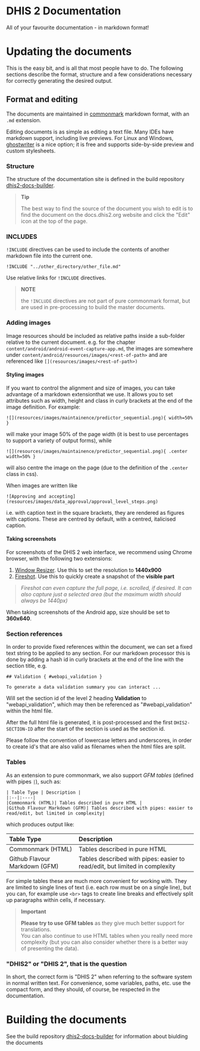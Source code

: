 # DHIS 2 Documentation

All of your favourite documentation - in markdown format!

# Updating the documents
This is the easy bit, and is all that most people have to do. The following sections describe the format, structure and a few considerations necessary for correctly generating the desired output.

## Format and editing
The documents are maintained in [commonmark](https://commonmark.org/help/) markdown format, with an `.md` extension.

Editing documents is as simple as editing a text file. Many IDEs have markdown support, including live previews. For Linux and Windows, [ghostwriter](https://wereturtle.github.io/ghostwriter/) is a nice option; it is free and supports side-by-side preview and custom stylesheets.


### Structure

The structure of the documentation site is defined in the build repository [dhis2-docs-builder](https://github.com/dhis2/dhis2-docs-builder).

> **Tip**
>
> The best way to find the source of the document you wish to edit is to find the document on the docs.dhis2.org website and click the "Edit" icon at the top of the page.

### INCLUDES

`!INCLUDE` directives can be used to include the contents of another markdown file into the current one.

```
!INCLUDE "../other_directory/other_file.md"
```

Use relative links for `!INCLUDE` directives.

> **NOTE**
>
> the `!INCLUDE` directives are not part of pure commonmark format, but are used in pre-processing to build the master documents.



### Adding images

Image resources should be included as relative paths inside a sub-folder relative to the current document. e.g. for the chapter `content/android/android-event-capture-app.md`, the images are somewhere under `content/android/resources/images/<rest-of-path>` and are referenced like `[](resources/images/<rest-of-path>)`

#### Styling images

If you want to control the alignment and size of images, you can take advantage of a markdown extensionthat we use. It allows you to set attributes such as width, height and class in curly brackets at the end of the image definition. For example:
```
![](resources/images/maintainence/predictor_sequential.png){ width=50% }
```
will make your image 50% of the page width (it is best to use percentages to support a variety of output forms), while
```
![](resources/images/maintainence/predictor_sequential.png){ .center width=50% }
```
will also centre the image on the page (due to the definition of the `.center` class in css).

When images are written like
```
![Approving and accepting](resources/images/data_approval/approval_level_steps.png)
```
i.e. with caption text in the square brackets, they are rendered as figures with captions. These are centred by default, with a centred, italicised caption.

#### Taking screenshots

For screenshots of the DHIS 2 web interface, we recommend using Chrome browser, with the following two extensions:
1. [Window Resizer](https://chrome.google.com/webstore/detail/window-resizer/kkelicaakdanhinjdeammmilcgefonfh?hl=en). Use this to set the resolution to **1440x900**
2. [Fireshot](https://chrome.google.com/webstore/detail/take-webpage-screenshots/mcbpblocgmgfnpjjppndjkmgjaogfceg?hl=en). Use this to quickly create a snapshot of the **visible part**

> *Fireshot can even capture the full page, i.e. scrolled, if desired. It can also capture just a selected area (but the maximum width should always be 1440px)*

When taking screenshots of the Android app, size should be set to **360x640**.

### Section references

In order to provide fixed references within the document, we can set a fixed text string to be applied to any section. For our markdown processor this is done by adding a hash id in curly brackets at the end of the line with the section title, e.g.
```
## Validation { #webapi_validation }

To generate a data validation summary you can interact ...
```

Will set the section id of the level 2 heading **Validation** to "webapi_validation", which may then be referenced as "#webapi_validation" within the html file.

After the full html file is generated, it is post-processed and the first ```DHIS2-SECTION-ID``` after the start of the section is used as the section id.

Please follow the convention of lowercase letters and underscores, in order to create id's that are also valid as filenames when the html files are split.


### Tables

As an extension to pure commonmark, we also support *GFM tables* (defined with pipes `|`), such as:

```
| Table Type | Description |
|:--|:----|
|Commonmark (HTML)| Tables described in pure HTML |
|Github Flavour Markdown (GFM)| Tables described with pipes: easier to read/edit, but limited in complexity|
```

which produces output like:

| Table Type | Description |
|:--|:----|
|Commonmark (HTML)| Tables described in pure HTML |
|Github Flavour Markdown (GFM)| Tables described with pipes: easier to read/edit, but limited in complexity|

For simple tables these are much more convenient for working with.
They are limited to single lines of text (i.e. each row must be on a single line), but you can, for example use `<br>` tags to create line breaks and effectively split up paragraphs within cells, if necessary.

> **Important**
>
> **Please try to use GFM tables** as they give much better support for translations.  
> You can also continue to use HTML tables when you really need more complexity (but you can also consider whether there is a better way of presenting the data).

### "DHIS2" or "DHIS 2", that is the question

In short, the correct form is "DHIS 2" when referring to the software system in normal written text. For convenience, some variables, paths, etc. use the compact form, and they should, of course, be respected in the documentation.


# Building the documents

See the build repository [dhis2-docs-builder](https://github.com/dhis2/dhis2-docs-builder) for information about biulding the documents